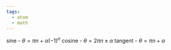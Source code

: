 ```yaml
---
tags:
  - atom
  - math
---
```

sine       -   $\theta = \pi n + \alpha (-1)^n$
cosine   -   $\theta = 2\pi n \pm \alpha$
tangent -   $\theta = \pi n + \alpha$
